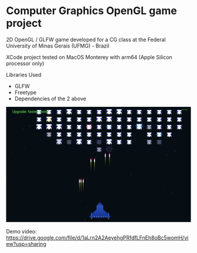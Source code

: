 # Computer Graphics OpenGL game project
2D OpenGL / GLFW game developed for a CG class at the Federal University of Minas Gerais (UFMG) - Brazil

XCode project tested on MacOS Monterey with arm64 (Apple Silicon processor only)

Libraries Used
- GLFW
- Freetype
- Dependencies of the 2 above



<img src="https://github.com/vini2001/CG_first_project/blob/main/opengl-glfw-game.png"/>

Demo video: https://drive.google.com/file/d/1aLrn2A2AeyehgPRfdfLFnEh8oBc5womH/view?usp=sharing

